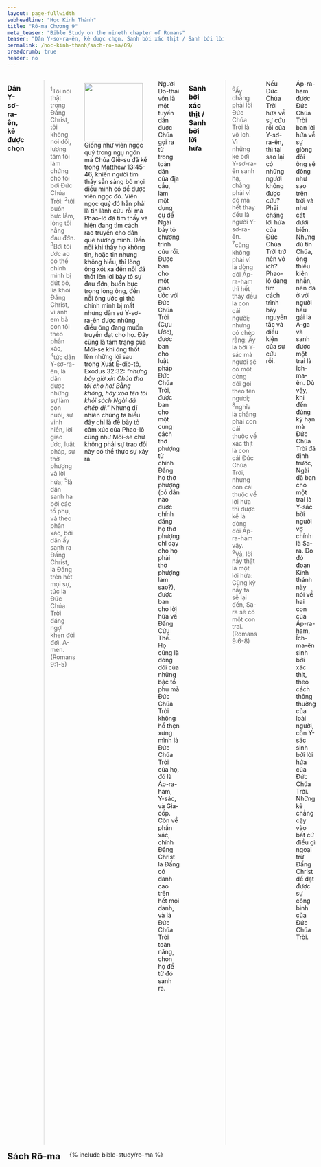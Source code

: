 ```yaml
---
layout: page-fullwidth
subheadline: "Học Kinh Thánh"
title: "Rô-ma Chương 9"
meta_teaser: "Bible Study on the nineth chapter of Romans"
teaser: "Dân Y-sơ-ra-ên, kẻ được chọn. Sanh bởi xác thịt / Sanh bởi lời hứa. Quyền tể trị của Chúa qua Gia-cốp và Ê-sau. Quyền tể trị của Chúa qua Pha-ra-ôn. Quyền tể trị của Chúa qua ví dụ bình gốm và thợ gốm. Chúa có toàn quyền trong cơn thạnh nộ, hay lòng thương xót. Nhiều người được chọn nhưng ít người được cứu. Chỉ cậy đức tin mới đạt được sự công bình."
permalink: /hoc-kinh-thanh/sach-ro-ma/09/
breadcrumb: true
header: no
---
```

<!--more-->
<div class="row">
<div class="medium-8 columns" markdown="1">
<!-- Anything above first paragraph goes here -->

### Dân Y-sơ-ra-ên, kẻ được chọn

> <sup>1</sup>Tôi nói thật trong Ðấng Christ, tôi không nói dối, lương tâm tôi làm chứng cho tôi bởi Ðức Chúa Trời:  <sup>2</sup>tôi buồn bực lắm, lòng tôi hằng đau đớn.  <sup>3</sup>Bởi tôi ước ao có thể chính mình bị dứt bỏ, lìa khỏi Ðấng Christ, vì anh em bà con tôi theo phần xác,  <sup>4</sup>tức dân Y-sơ-ra-ên, là dân được những sự làm con nuôi, sự vinh hiển, lời giao ước, luật pháp, sự thờ phượng và lời hứa;  <sup>5</sup>là dân sanh hạ bởi các tổ phụ, và theo phần xác, bởi dân ấy sanh ra Ðấng Christ, là Ðấng trên hết mọi sự, tức là Ðức Chúa Trời đáng ngợi khen đời đời. A-men. (Romans 9:1-5)

<div>
<p>
<img alt src="{{ site.baseurl }}/images/no-condemnation.jpg" style="border: 0px none; margin: 7px 15px 0px 0px; max-width: 100%; height: 136px; padding: 0px; float: left;">
<!-- First paragraph goes here -->
Giống như viên ngọc quý trong ngụ ngôn mà Chúa Giê-su đã kể trong Matthew 13:45-46, khiến người tìm thấy sẵn sàng bỏ mọi điều mình có để được viên ngọc đó. Viên ngọc quý đó hẳn phải là tin lành cứu rỗi mà Phao-lô đã tìm thấy và hiện đang tìm cách rao truyền cho dân quê hương mình. Đến nỗi khi thấy họ không tin, hoặc tin nhưng không hiểu, thì lòng ông xót xa đến nỗi đã thốt lên lời bày tỏ sự đau đớn, buồn bực trong lòng ông, đến nỗi ông ước gì thà chính mình bị mất nhưng dân sự Y-sơ-ra-ên được những điều ông đang muốn truyền đạt cho họ. Đây cũng là tâm trạng của Môi-se khi ông thốt lên những lời sau trong Xuất Ê-díp-tô, Exodus 32:32: <span style="font-style: italic;">"nhưng bây giờ xin Chúa tha tội cho họ! Bằng không, hãy xóa tên tôi khỏi sách Ngài đã chép đi."</span> Nhưng dĩ nhiên chúng ta hiểu đây chỉ là để bày tỏ cảm xúc của Phao-lô cũng như Môi-se chứ không phải sự trao đổi này có thể thực sự xảy ra.
</p>
</div>
<!-- Remaining text goes here -->

Người Do-thái vốn là một tuyển dân được Chúa gọi ra từ trong toàn dân của địa cầu, làm một dụng cụ để Ngài bày tỏ chương trình cứu rỗi. Được ban cho một giao ước với Đức Chúa Trời (Cựu Ước), được ban cho luật pháp Đức Chúa Trời, được ban cho một cung cách thờ phượng từ chính Đấng họ thờ phượng (có dân nào được chính đấng họ thờ phượng chỉ dạy cho họ phải thờ phượng làm sao?), được ban cho lời hứa về Đấng Cứu Thế. Họ cũng là dòng dõi của những bậc tổ phụ mà Đức Chúa Trời không hổ thẹn xưng mình là Đức Chúa Trời của họ, đó là Áp-ra-ham, Y-sác, và Gia-cốp. Còn về phần xác, chính Đấng Christ là Đấng có danh cao trên hết mọi danh, và là Đức Chúa Trời toàn năng, chọn họ để từ đó sanh ra.

### Sanh bởi xác thịt / Sanh bởi lời hứa

> <sup>6</sup>Ấy chẳng phải lời Ðức Chúa Trời là vô ích. Vì những kẻ bởi Y-sơ-ra-ên sanh hạ, chẳng phải vì đó mà hết thảy đều là người Y-sơ-ra-ên.  <sup>7</sup>cũng không phải vì là dòng dõi Áp-ra-ham thì hết thảy đều là con cái người; nhưng có chép rằng: Ấy là bởi Y-sác mà ngươi sẽ có một dòng dõi gọi theo tên ngươi;  <sup>8</sup>nghĩa là chẳng phải con cái thuộc về xác thịt là con cái Ðức Chúa Trời, nhưng con cái thuộc về lời hứa thì được kể là dòng dõi Áp-ra-ham vậy. <sup>9</sup>Vả, lời nầy thật là một lời hứa: Cũng kỳ nầy ta sẽ lại đến, Sa-ra sẽ có một con trai. (Romans 9:6-8)

Nếu Đức Chúa Trời hứa về sự cứu rỗi của Y-sơ-ra-ên, thì tại sao lại có những người không được cứu? Phải chăng lời hứa của Đức Chúa Trời trở nên vô ích? Phao-lô đang tìm cách trình bày nguyên tắc và điều kiện của sự cứu rỗi.

Áp-ra-ham được Đức Chúa Trời ban lời hứa về sự giòng dõi ông sẽ đông như sao trên trời và như cát dưới biển. Nhưng dù tin Chúa, ông thiếu kiên nhẫn, nên đã ở với người hầu gái là A-ga và sanh được một trai là Ích-ma-ên. Dù vậy, khi đến đúng kỳ hạn mà Đức Chúa Trời đã định trước, Ngài đã ban cho một trai là Y-sác bời người vợ chính là Sa-ra. Do đó đoạn Kinh thánh này nói về hai con của Áp-ra-ham, Ích-ma-ên sinh bởi xác thịt, theo cách thông thường của loài người, còn Y-sác sinh bởi lời hứa của Đức Chúa Trời. Những kẻ chẳng cậy vào bất cứ điều gì ngoại trừ Đấng Christ để đạt được sự công bình của Đức Chúa Trời.

Để cho thấy quyền năng của Ngài, Chúa để cho hai ông bà đợi cho đến khi Áp-ra-ham được trăm tuổi, còn Sa-ra thì chừng chín mươi, khi xác thịt loài người không còn khả năng sinh sản nữa. Con cái thực của Đức Chúa Trời là những kẻ sanh bởi lời hứa. Và yếu tố duy nhất khiến họ nhận được lời hứa đó là đức tin.

### Quyền tể trị của Chúa qua Gia-cốp và Ê-sau

> <sup>10</sup>Nào những thế thôi, về phần Rê-be-ca, khi bà ấy bởi tổ phụ chúng ta là Y-sác mà có thai đôi cũng vậy.  <sup>11</sup>Vì, khi hai con chưa sanh ra, chưa làm điều chi lành hay dữ hầu cho được giữ vững ý chỉ Ðức Chúa Trời, là ý định sẵn bởi sự kén chọn tự do của Ngài, chẳng cứ việc làm, nhưng cứ Ðấng kêu gọi  <sup>12</sup>thì có lời phán cho mẹ của hai con rằng: Ðứa lớn sẽ làm tôi đứa nhỏ;  <sup>13</sup>như có chép rằng: Ta yêu Gia-cốp và ghét Ê-sau.  <sup>14</sup>Vậy chúng ta sẽ nói làm sao? Có sự không công bình trong Ðức Chúa Trời sao? Chẳng hề như vậy!  <sup>15</sup>Vì Ngài phán cùng Môi-se rằng: Ta sẽ làm ơn cho kẻ ta làm ơn, ta sẽ thương xót kẻ ta thương xót.  <sup>16</sup>Vậy điều đó chẳng phải bởi người nào ao ước hay người nào bôn ba mà được, bèn là bởi Ðức Chúa Trời thương xót. (Romans 9:10-16)

Để tiếp tục ý của đoạn trước về cách Đức Chúa Trời tuyển chọn, Phao-lô dẫn chúng ta đến một trường hợp trong Kinh thánh về sự Rê-be-ca sanh hai con sinh đôi là Ê-sau và Gia-cốp. Câu chính là lời Phao-lô nhắc lại trong Cựu Ước rằng Đức Chúa Trời phán: Ta yêu Gia-cốp và ghét Ê-sau, mà Phao-lô kết luận về quyền tối thượng của Ngài về sự cứu rỗi khi ông viết trong câu 16 rằng điều đó, tức là sự cứu rỗi, chẳng phải được bởi lòng ao ước hay bôn ba của người nào, nhưng bởi lòng thương xót của Đức Chúa Trời.

Đây là điều gây nghi vấn cho nhiều người, từ sự công bình của Đức Chúa Trời, đến cách Ngài chọn để cứu một sô người từ trong thế gian. Về sự công bình, chúng ta phải tin rằng Chúa là Đấng đòi hỏi sự công bình từ con người, thì chính Ngài phải là Đấng công bình, và sự lựa chọn của Ngài đặt trên nền tảng Chúa là Đấng mà sự khôn ngoan thông biết của Ngài vượt trên mọi sự suy tưởng của chúng ta. Còn về sự lựa chọn thì có hai vấn đề, một là phải chăng Chúa chỉ chọn để cứu một số người trong thế gian?, hai là phải chăng tất cả những người được chọn là những người được cứu? Biết bao nhiêu tranh luận sôi nổi về sự chọn lựa của Đức Chúa Trời, nhưng tôi nhớ đến hai điều trong Kinh thánh.

Điều thứ nhất là Chúa chọn người Do thái từ trong thế gian nhưng không phải ai cũng tin Chúa Giê-su khi Ngài đến và chịu đóng đinh, cũng như không phải tất cả dòng dõi của Áp-ra-ham là con cái người. Điều thứ hai là chương trình cứu rỗi của Chúa bao trùm cả nhân loại không chừa một ai. Chẳng hạn như các câu Kinh thánh trong John 3:16, 2 Peter 3:9, John 3:36, và chừng 70 câu nữa tương tự như vậy. 

Do đó chúng ta có thể dựa vào những dữ kiện này trong Kinh thánh để kết luận rằng sự lựa chọn và sự cứu rỗi là hai điều khác nhau. Lựa chọn có liên hệ đến sự Chúa chọn Y-sơ-ra-ên để làm hình bóng của chương trình cứu rỗi, và để nói lên quyền tể trị của Chúa, còn sự cứu rỗi liên hệ đến sự được xưng công bình cho những kẻ đặt niềm tin nơi Đấng Christ, mở rộng cho toàn nhân loại, thì không phải là điều Phao-lô đang nói đến ở đây. 

### Quyền tể trị của Chúa qua Pha-ra-ôn

> <sup>17</sup>Trong Kinh Thánh cũng có phán cùng Pha-ra-ôn rằng: Nầy là cớ vì sao ta đã dấy ngươi lên, ấy là để tỏ quyền phép ta ra trong ngươi, hầu cho danh ta được truyền ra khắp đất.  <sup>18</sup>Như vậy, Ngài muốn thương xót ai thì thương xót, và muốn làm cứng lòng ai thì làm.  <sup>19</sup>Vậy thì người sẽ hỏi ta rằng: Sao Ngài còn quở trách? Vì có ai chống lại ý muốn Ngài được chăng? (Romans 9:17-19)

Tiếp tục trong ý về quyền tể trị của Đức Chúa Trời, Phao-lô lại dẫn chứng từ sách Xuất Ê-díp-tô Ký khi Chúa đang chuẩn bị giải phóng dân tộc Ngài khỏi xứ Ai-cập. Chúa làm cho Pha-ra-ôn cứng lòng đến nỗi trước những tai họa ghê gớm dường ấy ông vẫn cứ thách thức với Đức Chúa Trời. Qua sự cứng lòng đó các phép lạ của Ngài được bày tỏ.

### Quyền tể trị của Chúa qua ví dụ bình gốm và thợ gốm

> <sup>20</sup>Nhưng, hỡi người, ngươi là ai, mà dám cãi lại cùng Ðức Chúa Trời? Có lẽ nào cái bình bằng đất sét lại nói với kẻ nắn nên mình rằng: Sao ngươi đã làm nên ta như vậy?  <sup>21</sup>Người thợ gốm há chẳng có quyền trên đất sét, cùng trong một đống mà làm ra hạng bình để dùng việc sang trọng, lại hạng bình khác để dùng việc hèn hạ sao?. (Romans 9:20-21)

Phao-lô lại thêm một ví dụ nữa về bình gốm và thợ gốm để khai triển thêm luận lý về quyền tể trị của Đức Chúa Trời.

Tóm lại, sự nhấn mạnh về quyền tể trị của Đức Chúa Trời là một yếu tố căn bản và không thể tách rời khỏi chân lý về sự cứu rỗi bởi ân điển mà Phao-lô dùng làm mục tiêu chính trong các lá thư ông viết cho các hội thánh. Rằng sự cứu rỗi của Chúa <span style="font-style: italic;">chẳng phải bởi người nào ao ước hay người nào bôn ba mà được, bèn là bởi Ðức Chúa Trời thương xót."</span>

### Chúa có toàn quyền trong cơn thạnh nộ, hay lòng thương xót

> <sup>22</sup>Nếu Ðức Chúa Trời muốn tỏ ra cơn thạnh nộ và làm cho bởi thế quyền phép Ngài, đã lấy lòng khoan nhẫn lớn chịu những bình đáng giận sẵn cho sự hư mất,  <sup>23</sup> để cũng làm cho biết sự giàu có của vinh hiển Ngài bởi những bình đáng thương xót mà Ngài đã định sẵn cho sự vinh hiển, thì còn nói chi được ư?  <sup>24</sup> Ðó tôi nói về chúng ta, là kẻ Ngài đã gọi, chẳng những từ trong dân ngoại nữa.  <sup>25</sup> Như Ngài phán trong sách Ô-sê rằng: Ta sẽ gọi kẻ chẳng phải dân ta là dân ta, Kẻ chẳng được yêu dấu là yêu dấu;  <sup>26</sup> Lại xảy ra trong nơi Ngài phán cùng họ rằng: Các ngươi chẳng phải là dân ta đâu, Cũng lại nơi đó họ sẽ được xưng là con của Ðức Chúa Trời hằng sống. (Romans 9:22-26)

Đoạn này tiếp tục ý trong câu 18, là Chúa có toàn quyền trong sự làm cứng lòng, hoặc thương xót, một người hoặc một dân nào đó. Các câu từ 22 đến 26 có thể được dịch cho thoát ý như sau: Chúng ta có thể nói gì được nếu Đức Chúa Trời là Đấng có khả năng và sẵn sàng để tỏ bày cơn thạnh nộ và quyền phép của Ngài, nhưng lại bày tỏ lòng kiên nhẫn chịu đựng những đối tượng đáng phải chịu cơn thạnh nộ và dành cho sự hư mất? Và cả chúng ta nữa là những kẻ Ngài đã gọi chẳng những từ người Do-thái, mà cả từ người ngoại nữa? Như Ngài phán cùng Ô-sê rằng: Ta sẽ gọi là <span style="font-style: italic;">"dân ta"</span> những kẻ chẳng phải là dân ta. Gọi là <span style="font-style: italic;">"yêu dấu"</span> những kẻ chẳng từng được yêu dấu. Còn tại những nơi mà người ta gọi là <span style="font-style: italic;">"Các ngươi không phải dân ta,"</span> thì nơi đó họ sẽ được gọi là con Đức Chúa Trời hằng sống.

### Nhiều người được chọn nhưng ít người được cứu

> <sup>27</sup>Lại Còn Ê-sai nói về dân Y-sơ-ra-ên mà kêu lên rằng: Dầu số con cái Y-sơ-ra-ên như cát dưới biển, chỉ một phần sót lại sẽ được cứu mà thôi;  <sup>28</sup>vì Chúa sẽ làm ứng nghiệm lời Ngài cách trọn vẹn và vội vàng trên đất.  <sup>29</sup>Lại như Ê-sai đã nói tiên tri rằng: Nếu Chúa vạn quân chẳng để lại một cái mầm của dòng giống chúng ta, Thì chúng ta đã trở nên như thành Sô-đôm và giống như thành Gô-mô-rơ vậy. (Romans 9:27-29)

Đoạn Kinh thánh này cho chúng ta thấy rõ hơn sự khác biệt giữa "chọn" và "cứu." Toàn dân Y-sơ-ra-ên được chọn nhưng chỉ một phần của họ được cứu. Chúa chọn họ làm khí cụ để từ đó Ngài mang đến chương trình cứu rỗi cho cả nhân loại. Nhưng tại sao chỉ một phần trong người Do-thái được cứu? Câu 32 giải thích lý do khiến họ trật phần ân điển: vì họ chẳng bởi đức tin mà tìm, nhưng bởi việc làm. Chúng ta sẽ đào sâu vào ý nghĩa của câu này trong phần dưới khi đến câu 32.

Phao-lô lại trích lời tiên tri Ê-sai để cho họ thấy nếu có người nào trong Y-sơ-ra-ên được cứu thì ấy là nhờ ân điển, và lòng thương xót của Chúa mà họ được cứu. Vì thực ra số phận của họ, dù Do-thái, hay người ngoại, cũng chẳng hơn gì Sô-đôm và Gô-mô-rơ.

### Chỉ cậy đức tin mới đạt được sự công bình

<sup>30</sup>Vậy, Vậy chúng ta sự nói làm sao? Những dân ngoại chẳng tìm sự công bình, thì đã được sự công bình, nhưng là sự công bình đến bởi Ðức Chúa Trời;  <sup>31</sup>còn như dân Y-sơ-ra-ên tìm luật pháp của sự công bình, thì không đạt đến luật pháp ấy.  <sup>32</sup>Tại sao? Tại họ chẳng bởi đức tin mà tìm, nhưng bởi việc làm. Họ đã vấp phải hòn đá ngăn trở,  <sup>33</sup>như có chép rằng: Nầy ta để tại Si-ôn một hòn đá ngăn trở, tức là hòn đá lớn làm cho vấp ngã; Hễ ai tin đến thì khỏi bị hổ thẹn. (Romans 9:30-33)

Cuối cùng Phao-lô cũng kết luận chương này với chủ đề: quyền tể trị của Chúa trong sự cứu rỗi. Người ngoại, vốn không có luật pháp, sống trong sự hư mất, chẳng hề tìm kiếm Đức Chúa Trời, thì lại được Ngài ban cho cơ hội để đạt được sự công bình. Còn tuyển dân Y-sơ-ra-ên của Chúa thì tìm kiếm sự công bình nhưng không tìm được.

Yếu tố duy nhất càn ngăn người Do-thái là sự họ ỷ lại vào việc làm, mà việc làm là những điều luật pháp đòi hỏi phải thực hiện để đạt được sự công bình. Chúa có mở cho họ một con đường mới và sống ngang qua xác Chúa Giê-su (Hebrews 10:20), nhưng họ khăng khăng đặt mình dưới sự nô lệ của luật pháp. Còn người ngoại, không có điều gì khác để ỷ lại, chỉ còn đức tin, thì họ lại dễ đặt trọn niềm tin nơi Đấng Christ.

Do đó hòn đá ngăn trở tại Si-ôn chính là Đấng Christ. Sự Ngài xuống thế gian đem đến cho họ một quyết định quan trọng, lhoặc cứ tiếp tục dùng sức mình để thỏa những sự đòi hỏi của luật pháp, hoặc chỉ đặt niềm tin nơi Đấng duy nhật có thể đạt được những điều đó trên thập tự giá. Chúa trở nên hòn đá ngăn trở cho họ. Của lễ toàn hảo dâng lên bởi chính Con Đức Chúa Trời làm vô hiệu hóa mọi của lễ thiêu mà họ thường cậy trông (Hebrews 10:26).

</div><!-- /.medium-8.columns -->
<div class="bible-index medium-4 columns">
<h2 style="margin: 0px">Sách Rô-ma</h2>
        {% include bible-study/ro-ma %}
</div><!-- /.medium-4.columns -->
</div><!-- /.row -->
